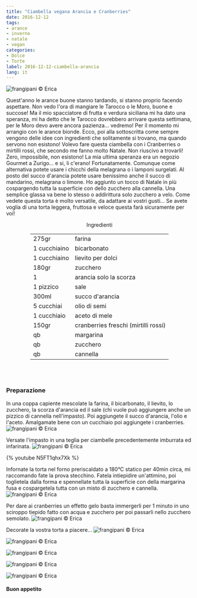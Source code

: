 ```yaml
---
title: "Ciambella vegana Arancia e Cranberries"
date: 2016-12-12
tags:
- arance
- inverno
- natale
- vegan
categories:
- Dolce
- Torte
label: 2016-12-12-ciambella-arancia
lang: it
---
```

![](header.jpg "frangipani © Erica")

Quest'anno le arance buone stanno tardando, si stanno proprio facendo aspettare. Non vedo l'ora di mangiare le Tarocco o le Moro, buone e succose! Ma il mio spacciatore di frutta e verdura siciliana mi ha dato una speranza, mi ha detto che le Tarocco dovrebbero arrivare questa settimana, per le Moro devo avere ancora pazienza... vedremo! Per il momento mi arrangio con le arance bionde. Ecco, poi alla sottoscritta come sempre vengono delle idee con ingredienti che solitamente si trovano, ma quando servono non esistono! Volevo fare questa ciambella con i Cranberries o mirtilli rossi, che secondo me fanno molto Natale. Non riuscivo a trovarli! Zero, impossibile, non esistono! La mia ultima speranza era un negozio Gourmet a Zurigo... e si, li c'erano! Fortunatamente. Comunque come alternativa potete usare i chicchi della melagrana o i lamponi surgelati. Al posto del succo d'arancia potete usare benissimo anche il succo di mandarino, melagrana o limone. Ho aggiunto un tocco di Natale in più cospargendo tutta la superficie con dello zucchero alla cannella. Una semplice glassa va bene lo stesso o addirittura solo zucchero a velo. Come vedete questa torta è molto versatile, da adattare ai vostri gusti... Se avete voglia di una torta leggera, fruttosa e veloce questa farà sicuramente per voi!

<div id="wrapper" style="text-align: center">
  <div id="yourdiv" style="display: inline-block;">
    <div class="ingredients">
      <div class="ingredients-title">Ingredienti</div>
      <table>
        <tbody>
          <tr>
            <td>275gr</td>
            <td>farina</td>
          </tr>
          <tr>
            <td>1 cucchiaino</td>
            <td>bicarbonato</td>
          </tr>
          <tr>
            <td>1 cucchiaino</td>
            <td>lievito per dolci</td>
          </tr>
          <tr>
            <td>180gr</td>
            <td>zucchero</td>
          </tr>
          <tr>
            <td>1</td>
            <td>arancia solo la scorza</td>
          </tr>
          <tr>
            <td>1 pizzico</td>
            <td>sale</td>
          </tr>
          <tr>
            <td>300ml</td>
            <td>succo d'arancia</td>
          </tr>
          <tr>
            <td>5 cucchiai</td>
            <td>olio di semi</td>        
          </tr>
          <tr>
            <td>1 cucchiaio</td>
            <td>aceto di mele</td>
          </tr>
          <tr>
            <td>150gr</td>
            <td>cranberries freschi (mirtilli rossi)</td>
          </tr>
          <tr>
            <td>qb</td>
            <td>margarina</td>        
          </tr>
          <tr>
            <td>qb</td>
            <td>zucchero</td>
          </tr>
          <tr>
            <td>qb</td>
            <td>cannella</td>
          </tr>
        </tbody>
      </table>
      <br></br>
    </div>
  </div>
</div>


<h3>
  <font color="grey">
    <i class="fa-solid fa-gears"></i>
  </font> Preparazione
</h3>

In una coppa capiente mescolate la farina, il bicarbonato, il lievito, lo zucchero, la scorza d'arancia ed il sale (chi vuole può aggiungere anche un pizzico di cannella nell'impasto). Poi aggiungete il succo d'arancia, l'olio e l'aceto. Amalgamate bene con un cucchiaio poi aggiungete i cranberries.
![](impasto.jpg "frangipani © Erica")

Versate l'impasto in una teglia per ciambelle precedentemente imburrata ed infarinata.
![](teglia.jpg "frangipani © Erica")

{% youtube N5FT1qhx7Xk %}

Infornate la torta nel forno preriscaldato a 180°C statico per 40min circa, mi raccomando fate la prova stecchino. Fatela intiepidire un'attimino, poi toglietela dalla forma e spennellate tutta la superficie con della margarina fusa e cospargetela tutta con un misto di zucchero e cannella.
![](zucchero.jpg "frangipani © Erica")

Per dare ai cranberries un effetto gelo basta immergerli per 1 minuto in uno sciroppo tiepido fatto con acqua e zucchero per poi passarli nello zucchero semolato.
![](cranberries.jpg "frangipani © Erica")

Decorate la vostra torta a piacere...
![](risultato1.jpg "frangipani © Erica")

![](risultato2.jpg "frangipani © Erica")

![](risultato3.jpg "frangipani © Erica")

![](risultato4.jpg "frangipani © Erica")

![](risultato5.jpg "frangipani © Erica")


<h4>Buon appetito
  <font color="red">
    <i class="fa-regular fa-face-smile"></i>
  </font>
</h4>
